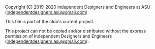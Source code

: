 Copyright (C) 2019-2020 Independent Designers and Engineers at ASU (independentdesigners.asu@gmail.com)

This file is part of the club's current project.

This project can not be copied and/or distributed without the express
permission of Independent Designers and Engineers (independentdesigners.asu@gmail.com).